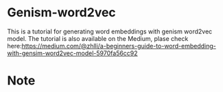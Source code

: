 # Genism-word2vec
This is a tutorial for generating word embeddings with genism word2vec model. The tutorial is also available on the Medium, plase check here:https://medium.com/@zhlli/a-beginners-guide-to-word-embedding-with-gensim-word2vec-model-5970fa56cc92
# Note
